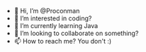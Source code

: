 - 👋 Hi, I’m @Proconman
- 👀 I’m interested in coding?
- 🌱 I’m currently learning Java
- 💞️ I’m looking to collaborate on something?
- 📫 How to reach me? You don't :)

<!---
Proconman/Proconman is a ✨ special ✨ repository because its `README.md` (this file) appears on your GitHub profile.
You can click the Preview link to take a look at your changes.
--->
